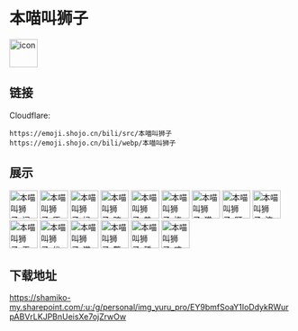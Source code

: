 # 本喵叫狮子
<img src="https://emoji.shojo.cn/bili/src/本喵叫狮子/icon.png" width="50" height="50" alt="icon">

## 链接
Cloudflare:
```
https://emoji.shojo.cn/bili/src/本喵叫狮子
https://emoji.shojo.cn/bili/webp/本喵叫狮子
```
## 展示
<img src="https://emoji.shojo.cn/bili/src/本喵叫狮子/本喵叫狮子-闭目养神.png" width="50" height="50" alt="本喵叫狮子-闭目养神">
<img src="https://emoji.shojo.cn/bili/src/本喵叫狮子/本喵叫狮子-原地爆炸.png" width="50" height="50" alt="本喵叫狮子-原地爆炸">
<img src="https://emoji.shojo.cn/bili/src/本喵叫狮子/本喵叫狮子-妈妈生的.png" width="50" height="50" alt="本喵叫狮子-妈妈生的">
<img src="https://emoji.shojo.cn/bili/src/本喵叫狮子/本喵叫狮子-暗中观察.png" width="50" height="50" alt="本喵叫狮子-暗中观察">
<img src="https://emoji.shojo.cn/bili/src/本喵叫狮子/本喵叫狮子-差不多得了.png" width="50" height="50" alt="本喵叫狮子-差不多得了">
<img src="https://emoji.shojo.cn/bili/src/本喵叫狮子/本喵叫狮子-挠你.png" width="50" height="50" alt="本喵叫狮子-挠你">
<img src="https://emoji.shojo.cn/bili/src/本喵叫狮子/本喵叫狮子-猫不理.png" width="50" height="50" alt="本喵叫狮子-猫不理">
<img src="https://emoji.shojo.cn/bili/src/本喵叫狮子/本喵叫狮子-盯.png" width="50" height="50" alt="本喵叫狮子-盯">
<img src="https://emoji.shojo.cn/bili/src/本喵叫狮子/本喵叫狮子-流泪猫猫头.png" width="50" height="50" alt="本喵叫狮子-流泪猫猫头">
<img src="https://emoji.shojo.cn/bili/src/本喵叫狮子/本喵叫狮子-干饭.png" width="50" height="50" alt="本喵叫狮子-干饭">
<img src="https://emoji.shojo.cn/bili/src/本喵叫狮子/本喵叫狮子-优势在我.png" width="50" height="50" alt="本喵叫狮子-优势在我">
<img src="https://emoji.shojo.cn/bili/src/本喵叫狮子/本喵叫狮子-猫猫球.png" width="50" height="50" alt="本喵叫狮子-猫猫球">
<img src="https://emoji.shojo.cn/bili/src/本喵叫狮子/本喵叫狮子-警觉.png" width="50" height="50" alt="本喵叫狮子-警觉">
<img src="https://emoji.shojo.cn/bili/src/本喵叫狮子/本喵叫狮子-誓死不从.png" width="50" height="50" alt="本喵叫狮子-誓死不从">
<img src="https://emoji.shojo.cn/bili/src/本喵叫狮子/本喵叫狮子-咬你.png" width="50" height="50" alt="本喵叫狮子-咬你">

## 下载地址

https://shamiko-my.sharepoint.com/:u:/g/personal/img_yuru_pro/EY9bmfSoaY1IoDdykRWurpABVrLKJPBnUeisXe7ojZrwOw